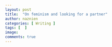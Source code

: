 ```yaml
---
layout: post
title:  "On feminism and looking for a partner"
author: naznien
categories: [ Writing ]
tags: [  ]
image: 
comments: true
---
```


